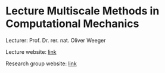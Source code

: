 # Lecture Multiscale Methods in Computational Mechanics

Lecturer: Prof. Dr. rer. nat. Oliver Weeger

Lecture website: [link](https://www.maschinenbau.tu-darmstadt.de/cps/teaching/courses/multiscale_methods_in_computational_mechanics/lecture_mmcm.en.jsp)

Research group website: [link](https://www.maschinenbau.tu-darmstadt.de/cps/department_cps/index.en.jsp) 
